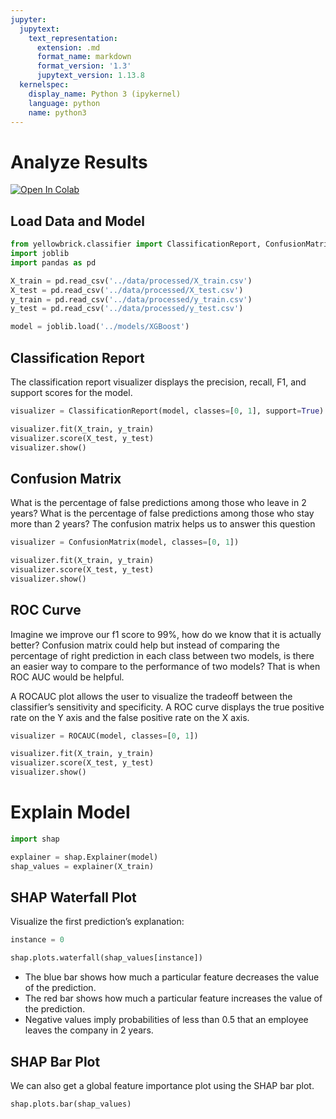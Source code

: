 ```yaml
---
jupyter:
  jupytext:
    text_representation:
      extension: .md
      format_name: markdown
      format_version: '1.3'
      jupytext_version: 1.13.8
  kernelspec:
    display_name: Python 3 (ipykernel)
    language: python
    name: python3
---
```


# Analyze Results


<!--<badge>--><a href="https://colab.research.google.com/github/khuyentran1401/employee-future-prediciton/blob/master/reports/notebooks/analyze_results.md" target="_parent"><img src="https://colab.research.google.com/assets/colab-badge.svg" alt="Open In Colab"/></a><!--</badge>-->


## Load Data and Model

```python
from yellowbrick.classifier import ClassificationReport, ConfusionMatrix, ROCAUC
import joblib 
import pandas as pd  
```

```python
X_train = pd.read_csv('../data/processed/X_train.csv')
X_test = pd.read_csv('../data/processed/X_test.csv')
y_train = pd.read_csv('../data/processed/y_train.csv')
y_test = pd.read_csv('../data/processed/y_test.csv')

```

```python
model = joblib.load('../models/XGBoost')
```

## Classification Report


The classification report visualizer displays the precision, recall, F1, and support scores for the model. 

```python
visualizer = ClassificationReport(model, classes=[0, 1], support=True)

visualizer.fit(X_train, y_train)
visualizer.score(X_test, y_test)
visualizer.show() 
```

## Confusion Matrix


What is the percentage of false predictions among those who leave in 2 years? What is the percentage of false predictions among those who stay more than 2 years? The confusion matrix helps us to answer this question

```python
visualizer = ConfusionMatrix(model, classes=[0, 1])

visualizer.fit(X_train, y_train)
visualizer.score(X_test, y_test)
visualizer.show() 
```

## ROC Curve


Imagine we improve our f1 score to 99%, how do we know that it is actually better? Confusion matrix could help but instead of comparing the percentage of right prediction in each class between two models, is there an easier way to compare to the performance of two models? That is when ROC AUC would be helpful.

A ROCAUC plot allows the user to visualize the tradeoff between the classifier’s sensitivity and specificity. A ROC curve displays the true positive rate on the Y axis and the false positive rate on the X axis.

```python
visualizer = ROCAUC(model, classes=[0, 1])

visualizer.fit(X_train, y_train)
visualizer.score(X_test, y_test)
visualizer.show() 
```

# Explain Model

```python
import shap

explainer = shap.Explainer(model)
shap_values = explainer(X_train)
```

## SHAP Waterfall Plot


Visualize the first prediction’s explanation:

```python tags=["parameters"]
instance = 0
```

```python
shap.plots.waterfall(shap_values[instance])
```

- The blue bar shows how much a particular feature decreases the value of the prediction.
- The red bar shows how much a particular feature increases the value of the prediction.
- Negative values imply probabilities of less than 0.5 that an employee leaves the company in 2 years.


## SHAP Bar Plot


We can also get a global feature importance plot using the SHAP bar plot.

```python
shap.plots.bar(shap_values)

```

